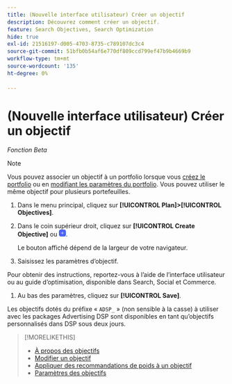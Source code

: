 ```yaml
---
title: (Nouvelle interface utilisateur) Créer un objectif
description: Découvrez comment créer un objectif.
feature: Search Objectives, Search Optimization
hide: true
exl-id: 21516197-d005-4703-8735-c789107dc3c4
source-git-commit: 51bfb0b54af6e770df809ccd799ef47b9b4669b9
workflow-type: tm+mt
source-wordcount: '135'
ht-degree: 0%

---
```


# (Nouvelle interface utilisateur) Créer un objectif

*Fonction Beta*

>[!NOTE]
>
>Vous pouvez associer un objectif à un portfolio lorsque vous [créez le portfolio](/help/search-social-commerce/new-ui/manage/portfolios/portfolio-create.md) ou en [modifiant les paramètres du portfolio](/help/search-social-commerce/new-ui/manage/portfolios/portfolio-edit.md). Vous pouvez utiliser le même objectif pour plusieurs portefeuilles.

1. Dans le menu principal, cliquez sur **[!UICONTROL Plan]>[!UICONTROL Objectives]**.

1. Dans le coin supérieur droit, cliquez sur **[!UICONTROL Create Objective]** ou ![Ajouter](/help/search-social-commerce/assets/add-new.png "Ajouter").

   Le bouton affiché dépend de la largeur de votre navigateur.

1. Saisissez les paramètres d’objectif.

Pour obtenir des instructions, reportez-vous à l’aide de l’interface utilisateur ou au guide d’optimisation, disponible dans Search, Social et Commerce.

1. Au bas des paramètres, cliquez sur **[!UICONTROL Save]**.

Les objectifs dotés du préfixe « `ADSP_` » (non sensible à la casse) à utiliser avec les packages Advertising DSP sont disponibles en tant qu’objectifs personnalisés dans DSP sous deux jours.

>[!MORELIKETHIS]
>
>* [À propos des objectifs](objective-about.md)
>* [Modifier un objectif](objective-edit.md)
>* [Appliquer des recommandations de poids à un objectif](objective-apply-weight-recommendations.md)
>* [Paramètres des objectifs](objective-settings.md)
